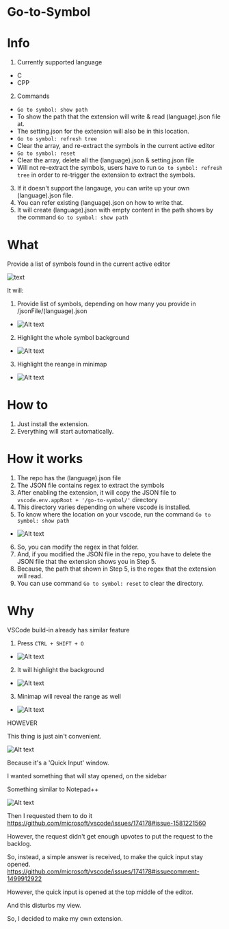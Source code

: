 # Go-to-Symbol

# Info
1. Currently supported language
- C
- CPP
2. Commands
- `Go to symbol: show path`
- To show the path that the extension will write & read (language).json file at.
- The setting.json for the extension will also be in this location.
- `Go to symbol: refresh tree`
- Clear the array, and re-extract the symbols in the current active editor
- `Go to symbol: reset`
- Clear the array, delete all the (language).json & setting.json file
- Will not re-extract the symbols, users have to run `Go to symbol: refresh tree` in order to re-trigger the extension to extract the symbols.
3. If it doesn't support the langauge, you can write up your own (language).json file.
4. You can refer existing (language).json on how to write that.
5. It will create (language).json with empty content in the path shows by the command `Go to symbol: show path`

# What
Provide a list of symbols found in the current active editor

![text](/resources/readme/1.png)

It will:
1. Provide list of symbols, depending on how many you provide in /jsonFile/(language).json
- ![Alt text](/resources/readme/2.png)
2. Highlight the whole symbol background
- ![Alt text](/resources/readme/3.png)
3. Highlight the reange in minimap
- ![Alt text](/resources/readme/4.png)

# How to
1. Just install the extension.
2. Everything will start automatically.

# How it works
1. The repo has the (language).json file
2. The JSON file contains regex to extract the symbols
3. After enabling the extension, it will copy the JSON file to `vscode.env.appRoot + '/go-to-symbol/'` directory
4. This directory varies depending on where vscode is installed.
5. To know where the location on your vscode, run the command `Go to symbol: show path`
- ![Alt text](/resources/readme/9.png)
6. So, you can modify the regex in that folder.
7. And, if you modified the JSON file in the repo, you have to delete the JSON file that the extension shows you in Step 5.
8. Because, the path that shown in Step 5, is the regex that the extension will read.
9. You can use command `Go to symbol: reset` to clear the directory.

# Why
VSCode build-in already has similar feature
1. Press `CTRL + SHIFT + O`
- ![Alt text](/resources/readme/5.png)
2. It will highlight the background
- ![Alt text](/resources/readme/6.png)
3. Minimap will reveal the range as well
- ![Alt text](/resources/readme/7.png)

HOWEVER

This thing is just ain't convenient.

![Alt text](/resources/readme/5.png)

Because it's a 'Quick Input' window.

I wanted something that will stay opened, on the sidebar

Something similar to Notepad++

![Alt text](/resources/readme/8.png)

Then I requested them to do it
https://github.com/microsoft/vscode/issues/174178#issue-1581221560

However, the request didn't get enough upvotes to put the request to the backlog.

So, instead, a simple answer is received, to make the quick input stay opened.
https://github.com/microsoft/vscode/issues/174178#issuecomment-1499912922

However, the quick input is opened at the top middle of the editor.

And this disturbs my view.

So, I decided to make my own extension.